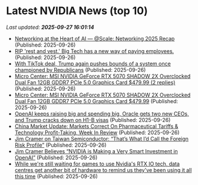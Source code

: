 # Latest NVIDIA News (top 10)
_Last updated: **2025-09-27 16:01:14**_

- [Networking at the Heart of AI — @Scale: Networking 2025 Recap](https://engineering.fb.com/2025/09/26/networking-traffic/networking-at-the-heart-of-ai-scale-networking-2025-recap/) (Published: 2025-09-26)
- [RIP 'rest and vest.' Big Tech has a new way of paying employees.](https://www.businessinsider.com/rest-vest-big-tech-new-paying-employees-equity-rsus-2025-9) (Published: 2025-09-26)
- [With TikTok deal, Trump again pushes bounds of a system once championed by Republicans](https://www.msnbc.com/news/news-analysis/trump-tiktok-deal-oracle-government-business-rcna233797) (Published: 2025-09-26)
- [Micro Center: MSI NVIDIA GeForce RTX 5070 SHADOW 2X Overclocked Dual Fan 12GB GDDR7 PCIe 5.0 Graphics Card $479.99 (2 replies)](https://slickdeals.net/f/18637237-micro-center-msi-nvidia-geforce-rtx-5070-shadow-2x-overclocked-dual-fan-12gb-gddr7-pcie-5-0-graphics-card-479-99) (Published: 2025-09-26)
- [Micro Center: MSI NVIDIA GeForce RTX 5070 SHADOW 2X Overclocked Dual Fan 12GB GDDR7 PCIe 5.0 Graphics Card $479.99](https://slickdeals.net/f/18637237-msi-geforce-rtx-5070-12g-shadow-2x-oc-dual-fan-12gb-gddr7-pcie-5-0-graphics-card-480-free-shipping) (Published: 2025-09-26)
- [OpenAI keeps raising big and spending big, Oracle gets two new CEOs, and Trump cracks down on H1-B visas](https://siliconangle.com/2025/09/26/openai-keeps-raising-big-spending-big-oracle-gets-two-new-ceos-trump-cracks-h1-b-visas/) (Published: 2025-09-26)
- [China Market Update: Markets Correct On Pharmaceutical Tariffs & Technology Profit-Taking, Week In Review](https://www.forbes.com/sites/brendanahern/2025/09/26/china-market-update-markets-correct-on-pharmaceutical-tariffs--technology-profit-taking-week-in-review/) (Published: 2025-09-26)
- [Jim Cramer on Taiwan Semiconductor: “That’s What I’d Call the Foreign Risk Profile”](https://biztoc.com/x/f5926a3e8f44a939) (Published: 2025-09-26)
- [Jim Cramer Believes “NVIDIA is Making a Very Smart Investment in OpenAI”](https://biztoc.com/x/9bda4fd8a96c4069) (Published: 2025-09-26)
- [While we're still waiting for games to use Nvidia's RTX IO tech, data centres get another bit of hardware to remind us they've been using it all this time](https://www.pcgamer.com/hardware/graphics-cards/while-were-still-waiting-for-games-to-use-nvidias-rtx-io-tech-data-centres-get-another-bit-of-hardware-to-remind-us-theyve-been-using-it-all-this-time/) (Published: 2025-09-26)
